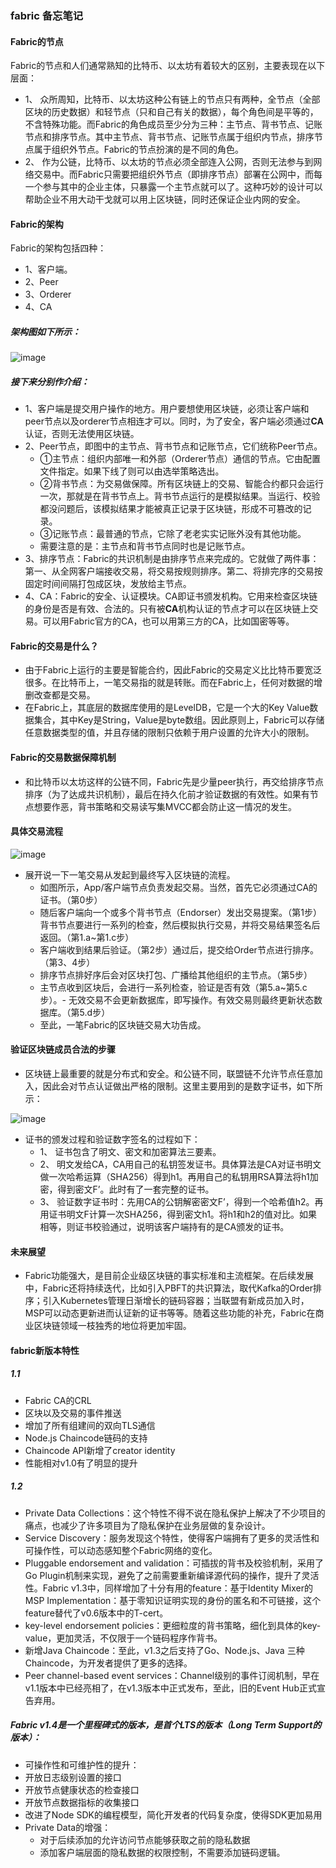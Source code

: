 ### fabric 备忘笔记
#### Fabric的节点
Fabric的节点和人们通常熟知的比特币、以太坊有着较大的区别，主要表现在以下层面：
- 1、  众所周知，比特币、以太坊这种公有链上的节点只有两种，全节点（全部区块的历史数据）和轻节点（只和自己有关的数据），每个角色间是平等的，不含特殊功能。而Fabric的角色成员至少分为三种：主节点、背书节点、记账节点和排序节点。其中主节点、背书节点、记账节点属于组织内节点，排序节点属于组织外节点。Fabric的节点扮演的是不同的角色。
- 2、  作为公链，比特币、以太坊的节点必须全部连入公网，否则无法参与到网络交易中。而Fabric只需要把组织外节点（即排序节点）部署在公网中，而每一个参与其中的企业主体，只暴露一个主节点就可以了。这种巧妙的设计可以帮助企业不用大动干戈就可以用上区块链，同时还保证企业内网的安全。
####  Fabric的架构
Fabric的架构包括四种：
- 1、客户端。
- 2、Peer
- 3、Orderer
- 4、CA
##### 架构图如下所示：

![image](https://upload-images.jianshu.io/upload_images/6921212-34077a4a6f1967cd?imageMogr2/auto-orient/)





##### 接下来分别作介绍：
- 1、客户端是提交用户操作的地方。用户要想使用区块链，必须让客户端和peer节点以及orderer节点相连才可以。同时，为了安全，客户端必须通过****CA****认证，否则无法使用区块链。
- 2、Peer节点，即图中的主节点、背书节点和记账节点，它们统称Peer节点。
    - ①主节点：组织内部唯一和外部（Orderer节点）通信的节点。它由配置文件指定。如果下线了则可以由选举策略选出。
    - ②背书节点：为交易做保障。所有区块链上的交易、智能合约都只会运行一次，那就是在背书节点上。背书节点运行的是模拟结果。当运行、校验都没问题后，该模拟结果才能被真正记录于区块链，形成不可篡改的记录。
    - ③记账节点：最普通的节点，它除了老老实实记账外没有其他功能。
    - 需要注意的是：主节点和背书节点同时也是记账节点。
- 3、排序节点：Fabric的共识机制是由排序节点来完成的。它就做了两件事：第一、从全网客户端接收交易，将交易按规则排序。第二、将排完序的交易按固定时间间隔打包成区块，发放给主节点。
- 4、CA：Fabric的安全、认证模块。CA即证书颁发机构。它用来检查区块链的身份是否是有效、合法的。只有被****CA****机构认证的节点才可以在区块链上交易。可以用Fabric官方的CA，也可以用第三方的CA，比如国密等等。

#### Fabric的交易是什么？
- 由于Fabric上运行的主要是智能合约，因此Fabric的交易定义比比特币要宽泛很多。在比特币上，一笔交易指的就是转账。而在Fabric上，任何对数据的增删改查都是交易。
- 在Fabric上，其底层的数据库使用的是LevelDB，它是一个大的Key Value数据集合，其中Key是String，Value是byte数组。因此原则上，Fabric可以存储任意数据类型的值，并且存储的限制只依赖于用户设置的允许大小的限制。
#### Fabric的交易数据保障机制
- 和比特币以太坊这样的公链不同，Fabric先是少量peer执行，再交给排序节点排序（为了达成共识机制），最后在持久化前才验证数据的有效性。如果有节点想要作恶，背书策略和交易读写集MVCC都会防止这一情况的发生。
#### 具体交易流程
![image](https://upload-images.jianshu.io/upload_images/6921212-bc5165cd6debe106?imageMogr2/auto-orient/)
- 展开说一下一笔交易从发起到最终写入区块链的流程。
    - 如图所示，App/客户端节点负责发起交易。当然，首先它必须通过CA的证书。（第0步）
    - 随后客户端向一个或多个背书节点（Endorser）发出交易提案。（第1步）
背书节点要进行一系列的检查，然后模拟执行交易，并将交易结果签名后返回。（第1.a~第1.c步）
    - 客户端收到结果后验证。（第2步）通过后，提交给Order节点进行排序。（第3、4步）
    - 排序节点排好序后会对区块打包、广播给其他组织的主节点。（第5步）
    - 主节点收到区块后，会进行一系列检查，验证是否有效（第5.a~第5.c步）。- 无效交易不会更新数据库，即写操作。有效交易则最终更新状态数据库。（第5.d步）
    - 至此，一笔Fabric的区块链交易大功告成。
#### 验证区块链成员合法的步骤
- 区块链上最重要的就是分布式和安全。和公链不同，联盟链不允许节点任意加入，因此会对节点认证做出严格的限制。这里主要用到的是数字证书，如下所示：


![image](https://upload-images.jianshu.io/upload_images/6921212-7630efae5a178367?imageMogr2/auto-orient/strip%7CimageView2/2/w/903/format/webp)




- 证书的颁发过程和验证数字签名的过程如下：
    - 1、  证书包含了明文、密文和加密算法三要素。
    - 2、  明文发给CA，CA用自己的私钥签发证书。具体算法是CA对证书明文做一次哈希运算（SHA256）得到h1。再用自己的私钥用RSA算法将h1加密，得到密文F’。此时有了一套完整的证书。
    - 3、  验证数字证书时：先用CA的公钥解密密文F’，得到一个哈希值h2。再用证书明文F计算一次SHA256，得到密文h1。将h1和h2的值对比。如果相等，则证书校验通过，说明该客户端持有的是CA颁发的证书。
#### 未来展望
- Fabric功能强大，是目前企业级区块链的事实标准和主流框架。在后续发展中，Fabric还将持续迭代，比如引入PBFT的共识算法，取代Kafka的Order排序；引入Kubernetes管理日渐增长的链码容器；当联盟有新成员加入时，MSP可以动态更新进而认证新的证书等等。随着这些功能的补充，Fabric在商业区块链领域一枝独秀的地位将更加牢固。

#### fabric新版本特性
##### 1.1
- Fabric CA的CRL
- 区块以及交易的事件推送
- 增加了所有组建间的双向TLS通信
- Node.js Chaincode链码的支持
- Chaincode API新增了creator identity
- 性能相对v1.0有了明显的提升
##### 1.2
- Private Data Collections：这个特性不得不说在隐私保护上解决了不少项目的痛点，也减少了许多项目为了隐私保护在业务层做的复杂设计。
- Service Discovery：服务发现这个特性，使得客户端拥有了更多的灵活性和可操作性，可以动态感知整个Fabric网络的变化。
- Pluggable endorsement and validation：可插拔的背书及校验机制，采用了Go Plugin机制来实现，避免了之前需要重新编译源代码的操作，提升了灵活性。Fabric v1.3中，同样增加了十分有用的feature：基于Identity Mixer的MSP Implementation：基于零知识证明实现的身份的匿名和不可链接，这个feature替代了v0.6版本中的T-cert。
- key-level endorsement policies：更细粒度的背书策略，细化到具体的key-value，更加灵活，不仅限于一个链码程序作背书。
- 新增Java Chaincode：至此，v1.3之后支持了Go、Node.js、Java 三种Chaincode，为开发者提供了更多的选择。
- Peer channel-based event services：Channel级别的事件订阅机制，早在v1.1版本中已经亮相了，在v1.3版本中正式发布，至此，旧的Event Hub正式宣告弃用。
##### Fabric v1.4是一个里程碑式的版本，是首个LTS的版本（Long Term Support的版本）：
- 可操作性和可维护性的提升：
- 开放日志级别设置的接口
- 开放节点健康状态的检查接口
- 开放节点数据指标的收集接口
- 改进了Node SDK的编程模型，简化开发者的代码复杂度，使得SDK更加易用
- Private Data的增强：
    - 对于后续添加的允许访问节点能够获取之前的隐私数据
    - 添加客户端层面的隐私数据的权限控制，不需要添加链码逻辑。

